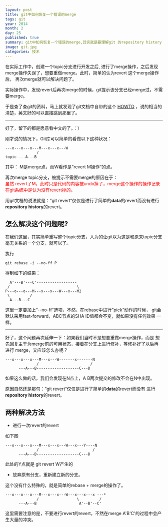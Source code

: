 ```yaml
---
layout: post
title: git中如何恢复一个错误的merge
tags: git  
year: 2014
month: 2
day: 25
published: true
summary: git中如何恢复一个错误的merge,其实就是要理解git 的repository history
image: git.jpg
categories: 技术 
---
```



在实际工作中，创建一个topic分支进行开发之后, 进行了merge操作，之后发现
merge操作失误了，想要重做merge。此时，简单的认为revert 这个merge操作后，
再次merge就可以解决问题了。

实际操作中，发现revert后再次merge的时候，git提示该分支已经merge过，不需要merge。
  
于是查了查git的资料，马上就发现了git文档中自带的这个
[HOWTO](https://www.kernel.org/pub/software/scm/git/docs/howto/revert-a-faulty-merge.txt)
，说的相当的清楚，英文好的可以直接跳到那里了。
 

------------------ 
好了，留下的都是愿意看中文的了。：）

刚才说的情况下，Git库可以简单的看做以下这种状况：

    ---o---o---o---M---x---x---W
                  /
    topic ---A---B
其中： M是merge点，而W看作是”revert M操作“的点。

  
再次merge topic分支，被提示不需要merge的原因在于：  
<font color ="red">虽然 revert了M，此时只是代码的内容被undo掉了，merge这个操作的操作记录在git系统中是认为没有revert掉的。 </font>

用git文档的说法就是：”git revert“仅仅是进行了简单的**data**的revert而没有进行**repository history**的revert。


怎么解决这个问题呢?
----


在我们这里，其实简单重写整个topic分支，人为的让git以为这是和原来topic分支毫无关系的一个分支，就可以了。
  
执行

    git rebase -i --no-ff P

得到如下的结果：

      A'---B'---C'------------------
     /                              \
    P---o---o---M---x---x---W---x---M2
     \         /
      A---B---C
 这里一定要加上”--no-ff“选项，不然，在rebase中进行”pick“动作的时候，
git会默认采用fast-forward，ABC节点的SHA ID值都会不变，就如果没有任何效果
一样。
 
-------------
  
 好了，这个问题再次延伸一下：如果我们当时不是想要重做merge操作，而是
想先回复主干为merge前的可用状态，接着在分支上进行修补，等修补好了以后再进行
merge，又应该怎么办呢？
 
    ---o---o---o---M---x---W-------x-------N
                  /                       /
          ---A---B-------------------C---D
 
如果这么做的话，我们会发现在N点上，A B两次提交的修改不会在N中出现。

原因自然还是那句：”git revert“仅仅是进行了简单的**data**的revert而没有
进行**repository history**的revert。

两种解决方法
----

- 进行一次revert的revert

如下图

    ---o---o---o---M---x---x---W---x---Y----N
                  /                        /
          ---A---B-------------------C---D
 
 此处的Y点就是 git revert W产生的

- 放弃原有分支，重新建立新的分支。

这个没有什么特殊的，就是简单的rebase + merge的操作了。

    ---o---o---o---M---x---x---W---x---x---x ---*
                  /                 \         /
          ---A---B                   A'--B'--C'

这里需要注意的是，不要进行revert的revert，不然在merge A'B'C'的过程中会产
生大量的冲突。

